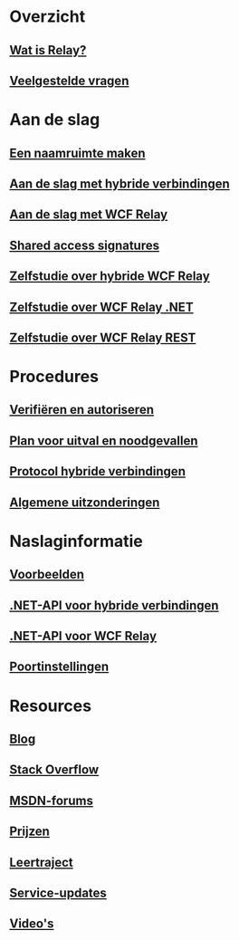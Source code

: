 # Overzicht
## [Wat is Relay?](relay-what-is-it.md)
## [Veelgestelde vragen](relay-faq.md)

# Aan de slag
## [Een naamruimte maken](relay-create-namespace-portal.md)
## [Aan de slag met hybride verbindingen](relay-hybrid-connections-dotnet-get-started.md)
## [Aan de slag met WCF Relay](service-bus-dotnet-how-to-use-relay.md)
## [Shared access signatures](../service-bus-messaging/service-bus-sas-overview.md?toc=%2fazure%2fservice-bus-relay%2ftoc.json)
## [Zelfstudie over hybride WCF Relay](service-bus-dotnet-hybrid-app-using-service-bus-relay.md)
## [Zelfstudie over WCF Relay .NET](service-bus-relay-tutorial.md)
## [Zelfstudie over WCF Relay REST](service-bus-relay-rest-tutorial.md)

# Procedures
## [Verifiëren en autoriseren](../service-bus-messaging/service-bus-authentication-and-authorization.md?toc=%2fazure%2fservice-bus-relay%2ftoc.json)
## [Plan voor uitval en noodgevallen](../service-bus-messaging/service-bus-outages-disasters.md?toc=%2fazure%2fservice-bus-relay%2ftoc.json)
## [Protocol hybride verbindingen](relay-hybrid-connections-protocol.md)
## [Algemene uitzonderingen](relay-exceptions.md)

# Naslaginformatie
## [Voorbeelden](service-bus-relay-samples.md)
## [.NET-API voor hybride verbindingen](/dotnet/api/microsoft.servicebus)
## [.NET-API voor WCF Relay](/dotnet/api/microsoft.servicebus)
## [Poortinstellingen](service-bus-relay-port-settings.md)

# Resources
## [Blog](https://blogs.msdn.microsoft.com/servicebus/)
## [Stack Overflow](http://stackoverflow.com/questions/tagged/servicebus)
## [MSDN-forums](https://social.msdn.microsoft.com/forums/home?forum=servbus)
## [Prijzen](https://azure.microsoft.com/pricing/details/service-bus/)
## [Leertraject](https://azure.microsoft.com/documentation/learning-paths/service-bus/)
## [Service-updates](https://azure.microsoft.com/updates/?product=service-bus)
## [Video's](https://azure.microsoft.com/documentation/videos/index/?services=service-bus)
